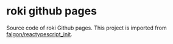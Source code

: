 # roki github pages
Source code of roki Github pages. This project is imported from [falgon/reactypescript_init](https://github.com/falgon/reactypescript_init).
